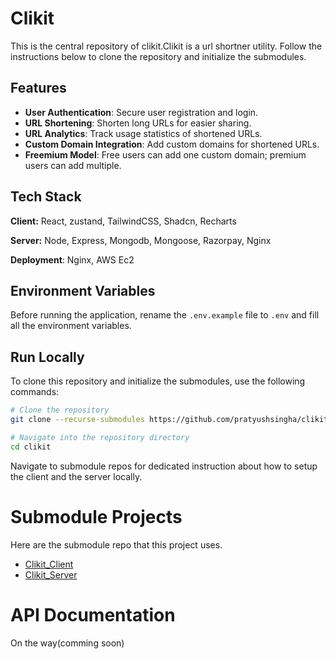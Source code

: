 # Clikit

This is the central repository of clikit.Clikit is a url shortner utility. Follow the instructions below to clone the repository and initialize the submodules.

## Features

- **User Authentication**: Secure user registration and login.
- **URL Shortening**: Shorten long URLs for easier sharing.
- **URL Analytics**: Track usage statistics of shortened URLs.
- **Custom Domain Integration**: Add custom domains for shortened URLs.
- **Freemium Model**: Free users can add one custom domain; premium users can add multiple.



## Tech Stack

**Client:** React, zustand, TailwindCSS, Shadcn, Recharts

**Server:** Node, Express, Mongodb, Mongoose, Razorpay, Nginx

**Deployment**: Nginx, AWS Ec2




## Environment Variables

Before running the application, rename the `.env.example` file to `.env` and fill all the environment variables.

## Run Locally


To clone this repository and initialize the submodules, use the following commands:

```bash
# Clone the repository
git clone --recurse-submodules https://github.com/pratyushsingha/clikit

# Navigate into the repository directory
cd clikit
```
Navigate to submodule repos for dedicated instruction about how to setup the client and the server locally.

# Submodule Projects
Here are the submodule repo that this project uses. 

- [Clikit_Client](https://github.com/pratyushsingha/clikit_client)
- [Clikit_Server](https://github.com/pratyushsingha/clikit_server)

# API Documentation
On the way(comming soon)
